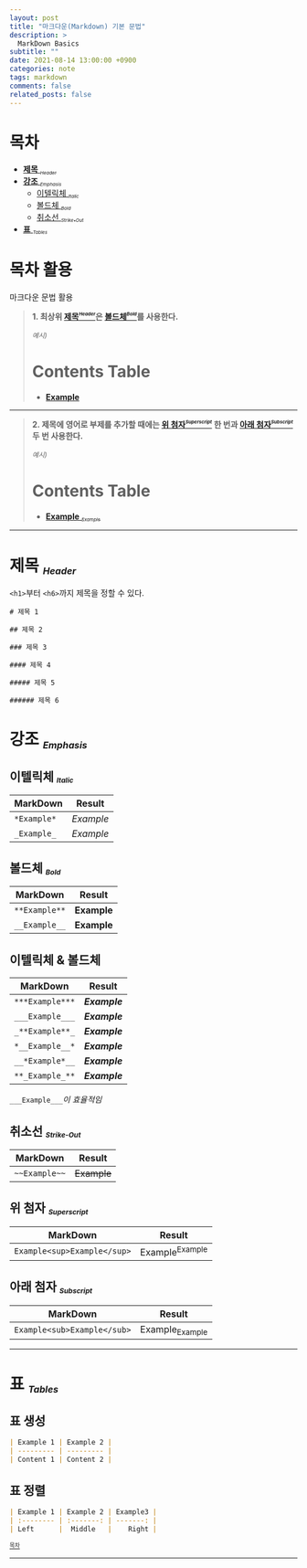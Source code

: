 ```yaml
---
layout: post
title: "마크다운(Markdown) 기본 문법"
description: >
  MarkDown Basics
subtitle: ""
date: 2021-08-14 13:00:00 +0900
categories: note
tags: markdown
comments: false
related_posts: false
---
```


# 목차

- [**제목** <sub><sub><sup>_Header_</sup></sub></sub>](#header)
- [**강조** <sub><sub><sup>_Emphasis_</sup></sub></sub>](#emphasis)
  - [이텔릭체 <sub><sub><sup>_Italic_</sup></sub></sub>](#italic)
  - [볼드체 <sub><sub><sup>_Bold_</sup></sub></sub>](#bold)
  - [취소선 <sub><sub><sup>_Strike-Out_</sup></sub></sub>](#strike-out)
- [**표** <sub><sub><sup>_Tables_</sup></sub></sub>](#tables)

# **목차 활용**

마크다운 문법 활용

> **1. 최상위 [제목<sup><sub><sup>_Header_</sup></sub></sup>](#header)은 [볼드체<sup><sub><sup>_Bold_</sup></sub></sup>](#bold)를 사용한다.**
>
> <sub>_예시)_</sub>
>
> # Contents Table
>
> - [**Example** ](#Example)

---

> **2. 제목에 영어로 부제를 추가할 때에는 [위 첨자<sup><sub><sup>_Superscript_</sup></sub></sup>](#superscript) 한 번과 [아래 첨자<sup><sub><sup>_Subscript_</sup></sub></sup>](#subscript) 두 번 사용한다.**
>
> <sub>_예시)_</sub>
>
> # Contents Table
>
> - [**Example** <sub><sub><sup>_Example_</sup></sub></sub>](#Example)

---

# **제목** <sub><sub><sup>_Header_</sup></sub></sub>

`<h1>`부터 `<h6>`까지 제목을 정할 수 있다.

```
# 제목 1

## 제목 2

### 제목 3

#### 제목 4

##### 제목 5

###### 제목 6
```

# **강조** <sub><sub><sup>_Emphasis_</sup></sub></sub>

## 이텔릭체 <sub><sub><sup>_Italic_</sup></sub></sub>

| MarkDown    | Result    |
| ----------- | --------- |
| `*Example*` | _Example_ |
| `_Example_` | _Example_ |

## 볼드체 <sub><sub><sup>_Bold_</sup></sub></sub>

| MarkDown      | Result      |
| ------------- | ----------- |
| `**Example**` | **Example** |
| `__Example__` | **Example** |

## 이텔릭체 & 볼드체

| MarkDown        | Result        |
| --------------- | ------------- |
| `***Example***` | **_Example_** |
| `___Example___` | **_Example_** |
| `_**Example**_` | _**Example**_ |
| `*__Example__*` | _**Example**_ |
| `__*Example*__` | **_Example_** |
| `**_Example_**` | **_Example_** |

`___Example___`_이 효율적임_

## 취소선 <sub><sub><sup>_Strike-Out_</sup></sub></sub>

| MarkDown      | Result      |
| ------------- | ----------- |
| `~~Example~~` | ~~Example~~ |

## 위 첨자 <sub><sub><sup>_Superscript_</sup></sub></sub>

| MarkDown                    | Result                    |
| --------------------------- | ------------------------- |
| `Example<sup>Example</sup>` | Example<sup>Example</sup> |

## 아래 첨자 <sub><sub><sup>_Subscript_</sup></sub></sub>

| MarkDown                    | Result                    |
| --------------------------- | ------------------------- |
| `Example<sub>Example</sub>` | Example<sub>Example</sub> |

---

# **표** <sub><sub><sup>_Tables_</sup></sub></sub>

## 표 생성

```markdown
| Example 1 | Example 2 |
| --------- | --------- |
| Content 1 | Content 2 |
```

## 표 정렬

```markdown
| Example 1 | Example 2 | Example3 |
| :-------- | :-------: | -------: |
| Left      |  Middle   |    Right |
```

<sup><sub> [목차](#목차) </sub></sup>

---
